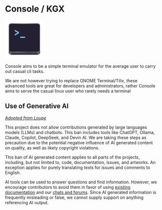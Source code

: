 # Console / KGX

![](logo.png)

Console aims to be a simple terminal emulator for the average user to carry out casual cli tasks.

We are not however trying to replace GNOME Terminal/Tilix, these advanced tools are great for developers and administrators, rather Console aims to serve the casual linux user who rarely needs a terminal

## Use of Generative AI

*[Adopted from Loupe](https://gitlab.gnome.org/GNOME/loupe)*

This project does not allow contributions generated by large languages models
(LLMs) and chatbots. This ban includes tools like ChatGPT, Ollama, Claude,
Copilot, DeepSeek, and Devin AI. We are taking these steps as precaution due
to the potential negative influence of AI generated content on quality, as
well as likely copyright violations.

This ban of AI generated content applies to all parts of the projects, including, but not limited to, code, documentation, issues, and artworks. An exception applies for purely translating texts for issues and comments to English.

AI tools can be used to answer questions and find information. However, we encourage contributors to avoid them in favor of using [existing documentation](https://developer.gnome.org) and our [chats and forums](https://welcome.gnome.org). Since AI generated information is frequently misleading or false, we cannot supply support on anything referencing AI output.
